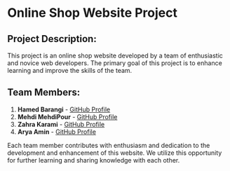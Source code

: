 # Online Shop Website Project

## Project Description:
This project is an online shop website developed by a team of enthusiastic and novice web developers.
The primary goal of this project is to enhance learning and improve the skills of the team.

## Team Members:
1. **Hamed Barangi** - [GitHub Profile](https://github.com/hbarangi)
2. **Mehdi MehdiPour** - [GitHub Profile](https://github.com/mehdimehdipour)
3. **Zahra Karami** - [GitHub Profile](https://github.com/ZahraaKarami)
4. **Arya Amin** - [GitHub Profile](https://github.com/aryamine)

Each team member contributes with enthusiasm and dedication to the development and enhancement of this website.
We utilize this opportunity for further learning and sharing knowledge with each other.
